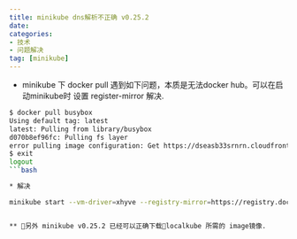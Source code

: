 ```yaml
---
title: minikube dns解析不正确 v0.25.2 
date: 
categories: 
- 技术
- 问题解决
tag: [minikube]
---
```


* minikube 下 docker pull 遇到如下问题，本质是无法docker hub。可以在启动minikube时 设置 register-mirror 解决.
```bash
$ docker pull busybox
Using default tag: latest
latest: Pulling from library/busybox
d070b8ef96fc: Pulling fs layer
error pulling image configuration: Get https://dseasb33srnrn.cloudfront.net/registry-v2/docker/registry/v2/blobs/sha256/f6/f6e427c148a766d2d6c117d67359a0aa7d133b5bc05830a7ff6e8b64ff6b1d1d/data?Expires=1522710550&Signature=SVHVIzKYGemU72iOB1q-XVUtQ0ik7sVLmntzXseV2ih-RpN88Bg4J0E4QkSndDIFlhCODS2A8fFVaAxTEVrzIkfe6ihcT7i2lkT9KAsvj2JHFC7cOBckBHZQB-RncaTwnK2ygWRUqXqDcsSjXUuzXeWPXxtYLrakl7n2uR3ENXE_&Key-Pair-Id=APKAJECH5M7VWIS5YZ6Q: net/http: TLS handshake timeout
$ exit
logout
```bash

* 解决

minikube start --vm-driver=xhyve --registry-mirror=https://registry.docker-cn.com -v 7


** 另外 minikube v0.25.2 已经可以正确下载localkube 所需的 image镜像.